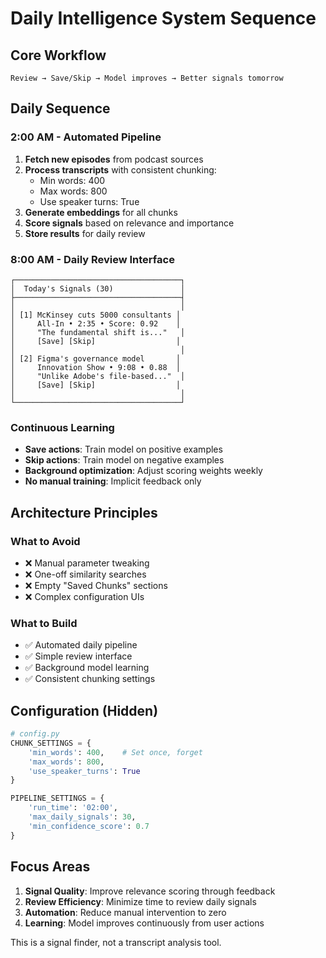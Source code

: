 # Daily Intelligence System Sequence

## Core Workflow

```
Review → Save/Skip → Model improves → Better signals tomorrow
```

## Daily Sequence

### 2:00 AM - Automated Pipeline
1. **Fetch new episodes** from podcast sources
2. **Process transcripts** with consistent chunking:
   - Min words: 400
   - Max words: 800
   - Use speaker turns: True
3. **Generate embeddings** for all chunks
4. **Score signals** based on relevance and importance
5. **Store results** for daily review

### 8:00 AM - Daily Review Interface
```
┌─────────────────────────────────────┐
│  Today's Signals (30)               │
├─────────────────────────────────────┤
│                                     │
│ [1] McKinsey cuts 5000 consultants │
│     All-In • 2:35 • Score: 0.92    │
│     "The fundamental shift is..."   │
│     [Save] [Skip]                  │
│                                     │
│ [2] Figma's governance model       │
│     Innovation Show • 9:08 • 0.88  │
│     "Unlike Adobe's file-based..."  │
│     [Save] [Skip]                  │
│                                     │
└─────────────────────────────────────┘
```

### Continuous Learning
- **Save actions**: Train model on positive examples
- **Skip actions**: Train model on negative examples  
- **Background optimization**: Adjust scoring weights weekly
- **No manual training**: Implicit feedback only

## Architecture Principles

### What to Avoid
- ❌ Manual parameter tweaking
- ❌ One-off similarity searches
- ❌ Empty "Saved Chunks" sections
- ❌ Complex configuration UIs

### What to Build
- ✅ Automated daily pipeline
- ✅ Simple review interface
- ✅ Background model learning
- ✅ Consistent chunking settings

## Configuration (Hidden)

```python
# config.py
CHUNK_SETTINGS = {
    'min_words': 400,    # Set once, forget
    'max_words': 800,
    'use_speaker_turns': True
}

PIPELINE_SETTINGS = {
    'run_time': '02:00',
    'max_daily_signals': 30,
    'min_confidence_score': 0.7
}
```

## Focus Areas

1. **Signal Quality**: Improve relevance scoring through feedback
2. **Review Efficiency**: Minimize time to review daily signals
3. **Automation**: Reduce manual intervention to zero
4. **Learning**: Model improves continuously from user actions

This is a signal finder, not a transcript analysis tool.